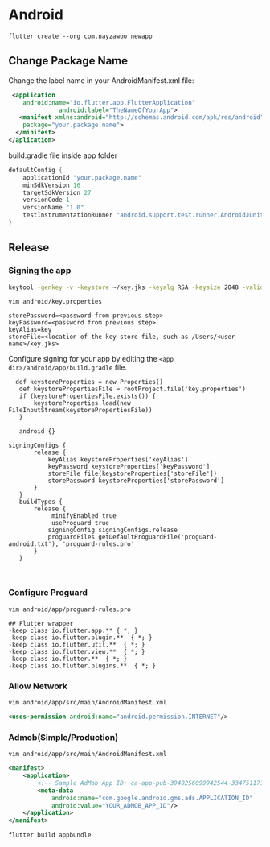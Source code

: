 # Android

```
flutter create --org com.nayzawoo newapp
```

## Change Package Name

Change the label name in your AndroidManifest.xml file:

```xml
 <application
    android:name="io.flutter.app.FlutterApplication"
              android:label="TheNameOfYourApp">
   <manifest xmlns:android="http://schemas.android.com/apk/res/android"
    package="your.package.name">
  </minifest>
</aplication>

```

build.gradle file inside app folder

```gradle
defaultConfig {
    applicationId "your.package.name"
    minSdkVersion 16
    targetSdkVersion 27
    versionCode 1
    versionName "1.0"
    testInstrumentationRunner "android.support.test.runner.AndroidJUnitRunner"
}
```


## Release
### Signing the app

```bash
keytool -genkey -v -keystore ~/key.jks -keyalg RSA -keysize 2048 -validity 10000 -alias key
```

```
vim android/key.properties
```

```properties
storePassword=<password from previous step>
keyPassword=<password from previous step>
keyAlias=key
storeFile=<location of the key store file, such as /Users/<user name>/key.jks>
```

Configure signing for your app by editing the `<app dir>/android/app/build.gradle` file.
  
```
  def keystoreProperties = new Properties()
   def keystorePropertiesFile = rootProject.file('key.properties')
   if (keystorePropertiesFile.exists()) {
       keystoreProperties.load(new FileInputStream(keystorePropertiesFile))
   }

   android {}
   
signingConfigs {
       release {
           keyAlias keystoreProperties['keyAlias']
           keyPassword keystoreProperties['keyPassword']
           storeFile file(keystoreProperties['storeFile'])
           storePassword keystoreProperties['storePassword']
       }
   }
   buildTypes {
       release {
            minifyEnabled true
            useProguard true
           signingConfig signingConfigs.release
           proguardFiles getDefaultProguardFile('proguard-android.txt'), 'proguard-rules.pro'
       }
   }
   
   
```

### Configure Proguard

```
vim android/app/proguard-rules.pro
```

```
## Flutter wrapper
-keep class io.flutter.app.** { *; }
-keep class io.flutter.plugin.**  { *; }
-keep class io.flutter.util.**  { *; }
-keep class io.flutter.view.**  { *; }
-keep class io.flutter.**  { *; }
-keep class io.flutter.plugins.**  { *; }
```

### Allow Network

```
vim android/app/src/main/AndroidManifest.xml
```

```xml
<uses-permission android:name="android.permission.INTERNET"/>
```


### Admob(Simple/Production)

```
vim android/app/src/main/AndroidManifest.xml
```

```xml
<manifest>
    <application>
        <!-- Sample AdMob App ID: ca-app-pub-3940256099942544~3347511713 -->
        <meta-data
            android:name="com.google.android.gms.ads.APPLICATION_ID"
            android:value="YOUR_ADMOB_APP_ID"/>
    </application>
</manifest>
```

```
flutter build appbundle
```
